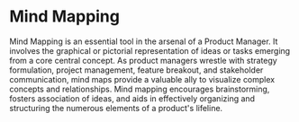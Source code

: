 # Mind Mapping

Mind Mapping is an essential tool in the arsenal of a Product Manager. It involves the graphical or pictorial representation of ideas or tasks emerging from a core central concept. As product managers wrestle with strategy formulation, project management, feature breakout, and stakeholder communication, mind maps provide a valuable ally to visualize complex concepts and relationships. Mind mapping encourages brainstorming, fosters association of ideas, and aids in effectively organizing and structuring the numerous elements of a product's lifeline.